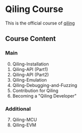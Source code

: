 # Qiling Course
This is the official course of [qiling](https://github.com/qilingframework/qiling)

## Course Content
### Main
0. Qiling-Installation
1. Qiling-API (Part1)
2. Qiling-API (Part2)
3. Qiling-Emulation
4. Qiling-Debugging-and-Fuzzing
5. Contribution for Qiling
6. Becoming a "Qiling Developer"

### Additional
7. Qiling-MCU
8. Qiling-EVM

